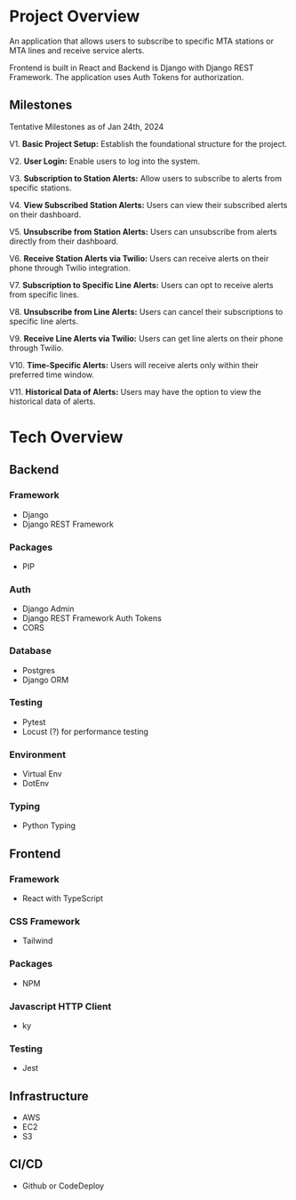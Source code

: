 # Project Overview 
An application that allows users to subscribe to specific MTA stations or MTA lines and receive service alerts. 

Frontend is built in React and Backend is Django with Django REST Framework. The application uses Auth Tokens for authorization. 

## Milestones
Tentative Milestones as of Jan 24th, 2024

V1. **Basic Project Setup:** Establish the foundational structure for the project.

V2. **User Login:** Enable users to log into the system.

V3. **Subscription to Station Alerts:** Allow users to subscribe to alerts from specific stations.

V4. **View Subscribed Station Alerts:** Users can view their subscribed alerts on their dashboard.

V5. **Unsubscribe from  Station Alerts:** Users can unsubscribe from alerts directly from their dashboard.

V6. **Receive Station Alerts via Twilio:** Users can receive alerts on their phone through Twilio integration.

V7. **Subscription to Specific Line Alerts:** Users can opt to receive alerts from specific lines.

V8. **Unsubscribe from Line Alerts:** Users can cancel their subscriptions to specific line alerts.

V9. **Receive Line Alerts via Twilio:** Users can get line alerts on their phone through Twilio.

V10. **Time-Specific Alerts:** Users will receive alerts only within their preferred time window.

V11. **Historical Data of Alerts:** Users may have the option to view the historical data of alerts. 





# Tech Overview
## Backend 

### Framework 
- Django
- Django REST Framework 

### Packages 
- PIP

### Auth
- Django Admin
- Django REST Framework Auth Tokens
- CORS

### Database
- Postgres
- Django ORM 

### Testing
- Pytest
- Locust (?) for performance testing

### Environment 
- Virtual Env
- DotEnv

### Typing
- Python Typing

## Frontend

### Framework 
- React with TypeScript

### CSS Framework 
- Tailwind

### Packages 
- NPM

### Javascript HTTP Client 
- ky

### Testing 
- Jest

## Infrastructure 
- AWS 
- EC2
- S3
  
## CI/CD
- Github or CodeDeploy
